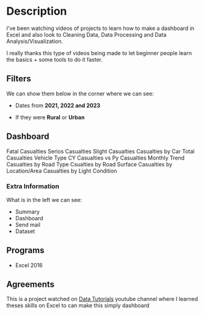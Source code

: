 # Description
I've been watching videos of projects to learn how to make a dashboard in Excel and also look to Cleaning Data, Data Processing and Data Analysis/Visualization.

I really thanks this type of videos being made to let beginner people learn the basics + some tools to do it faster.

## Filters

We can show them below in the corner where we can see:

- Dates from **2021, 2022 and 2023**

- If they were **Rural** or **Urban**

## Dashboard

Fatal Casualties
Serios Casualties
Slight Casualties
Casualties by Car
Total Casualties Vehicle Type
CY Casualties vs Py Casualties Monthly Trend
Casualties by Road Type
Csualties by Road Surface
Casualties by Location/Area
Casualties by Light Condition

### Extra Information

What is in the left we can see:

- Summary
- Dashboard
- Send mail
- Dataset 

## Programs

- Excel 2016

## Agreements
This is a project watched on [Data Tutorials](https://www.youtube.com/@datatutorials1) youtube channel where I learned theses skills on Excel to can make this simply dashboard

